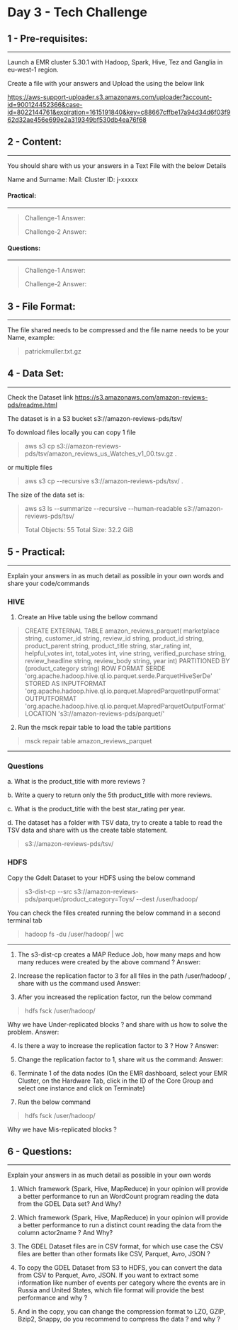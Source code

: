 # Day 3 - Tech Challenge


## **1 - Pre-requisites:**
----
Launch a EMR cluster 5.30.1 with Hadoop, Spark, Hive, Tez and Ganglia  in eu-west-1 region.

Create a file with your answers and Upload the using the below link

https://aws-support-uploader.s3.amazonaws.com/uploader?account-id=900124452366&case-id=8022144761&expiration=1615191840&key=c88667cffbe17a94d34d6f03f962d32ae456e699e2a319349bf530db4ea76f68


## **2 - Content:**
----
You should share with us your answers in a Text File with the below Details

Name and Surname:
Mail:
Cluster ID: j-xxxxx

#### Practical:
***

> Challenge-1
> Answer:
> 
> Challenge-2
> Answer:

#### Questions:
___

> Challenge-1
> Answer:
> 
> Challenge-2
> Answer:


## **3 - File Format:**
----
The file shared needs to be compressed and the file name needs to be your Name, example:

> patrickmuller.txt.gz


## **4 - Data Set:**
----

Check the Dataset link
https://s3.amazonaws.com/amazon-reviews-pds/readme.html

The dataset is in a S3 bucket
s3://amazon-reviews-pds/tsv/

To download files locally you can copy 1 file 
>aws s3 cp s3://amazon-reviews-pds/tsv/amazon_reviews_us_Watches_v1_00.tsv.gz .

or multiple files
>aws s3 cp --recursive s3://amazon-reviews-pds/tsv/ .

The size of the data set is:
> aws s3 ls --summarize --recursive --human-readable s3://amazon-reviews-pds/tsv/
>
> Total Objects: 55
> Total Size: 32.2 GiB



## **5 - Practical:**
----

Explain your answers in as much detail as possible in your own words and share your code/commands


### HIVE

1.	Create an Hive table using the bellow command
> CREATE EXTERNAL TABLE amazon_reviews_parquet(
>   marketplace string, 
>   customer_id string, 
>   review_id string, 
>   product_id string, 
>   product_parent string, 
>   product_title string, 
>   star_rating int, 
>   helpful_votes int, 
>   total_votes int, 
>   vine string, 
>   verified_purchase string, 
>   review_headline string, 
>   review_body string, 
>   year int)
> PARTITIONED BY (product_category string)
> ROW FORMAT SERDE 
>   'org.apache.hadoop.hive.ql.io.parquet.serde.ParquetHiveSerDe' 
> STORED AS INPUTFORMAT 
>   'org.apache.hadoop.hive.ql.io.parquet.MapredParquetInputFormat' 
> OUTPUTFORMAT 
>   'org.apache.hadoop.hive.ql.io.parquet.MapredParquetOutputFormat'
> LOCATION
>   's3://amazon-reviews-pds/parquet/'

2. Run the msck repair table to load the table partitions
>   msck repair table amazon_reviews_parquet

----

### Questions

a.  What is the product_title with more reviews ?

b.  Write a query to return only the 5th product_title with more reviews.

c.  What is the product_title with the best star_rating per year.

d.	The dataset has a folder with TSV data, try to create a table to read the TSV data and share with us the create table statement.
>   s3://amazon-reviews-pds/tsv/

### HDFS
Copy the Gdelt Dataset to your HDFS using the below command 
> s3-dist-cp --src s3://amazon-reviews-pds/parquet/product_category=Toys/ --dest /user/hadoop/

You can check the files created running the below command in a second terminal tab
> hadoop fs -du /user/hadoop/ | wc

----
1.	The s3-dist-cp creates a MAP Reduce Job, how many maps and how many reduces were created by the above command ?
Answer: 

2.	Increase the replication factor to 3 for all files in the path /user/hadoop/ , share with us the command used
Answer: 

3.	After you increased the replication factor, run the below command
> hdfs fsck /user/hadoop/

Why we have Under-replicated blocks ? and share with us how to solve the problem.
Answer:

4.	Is there a way to increase the replication factor to 3 ? How ?
Answer: 

5.  Change the replication factor to 1, share wit us the command:
Answer:

6.  Terminate 1 of the data nodes 
(On the EMR dashboard, select your EMR Cluster, on the Hardware Tab, click in the ID of the Core Group and select one instance and click on Terminate)

7. Run the below command 
> hdfs fsck /user/hadoop/

Why we have Mis-replicated blocks ?


## **6 - Questions:**
----

Explain your answers in as much detail as possible in your own words

1.	Which framework (Spark, Hive, MapReduce) in your opinion will provide a better performance to run an WordCount program reading the data from the GDEL Data set?
And Why?

2.	Which framework (Spark, Hive, MapReduce) in your opinion will provide a better performance to run a distinct count reading the data from the column actor2name ? And Why?

3.	The GDEL Dataset files are in CSV format, for which use case the CSV files are better than other formats like CSV, Parquet, Avro, JSON ?

4.	To copy the GDEL Dataset from S3 to HDFS, you can convert the data from CSV to Parquet, Avro, JSON. If you want to extract some information like number of events per category where the events are in Russia and United States, which file format will provide the best performance and why ?

5.  And in the copy, you can change the compression format to LZO, GZIP, Bzip2, Snappy, do you recommend to compress the data ? and why ?


